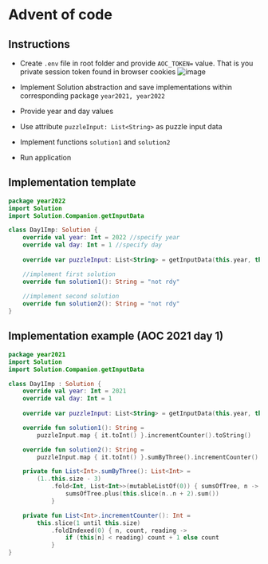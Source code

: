 # Advent of code
## Instructions
* Create `.env` file in root folder and provide `AOC_TOKEN=` value. That is you private session token found in browser cookies ![image](https://user-images.githubusercontent.com/46990844/204498170-7311407e-ce8a-4338-a93c-72ddb6af405e.png)



* Implement Solution abstraction and save implementations within corresponding package `year2021, year2022`
* Provide year and day values
* Use attribute `puzzleInput: List<String>` as puzzle input data
* Implement functions `solution1` and `solution2`
* Run application
## Implementation template
```Kotlin
package year2022
import Solution
import Solution.Companion.getInputData

class Day1Imp: Solution {
    override val year: Int = 2022 //specify year
    override val day: Int = 1 //specify day
    
    override var puzzleInput: List<String> = getInputData(this.year, this.day)

    //implement first solution
    override fun solution1(): String = "not rdy"
    
    //implement second solution
    override fun solution2(): String = "not rdy"
}
```
## Implementation example (AOC 2021 day 1)
```Kotlin
package year2021
import Solution
import Solution.Companion.getInputData

class Day1Imp : Solution {
    override val year: Int = 2021
    override val day: Int = 1
    
    override var puzzleInput: List<String> = getInputData(this.year, this.day)

    override fun solution1(): String =
        puzzleInput.map { it.toInt() }.incrementCounter().toString()

    override fun solution2(): String =
        puzzleInput.map { it.toInt() }.sumByThree().incrementCounter().toString()

    private fun List<Int>.sumByThree(): List<Int> =
        (1..this.size - 3)
            .fold<Int, List<Int>>(mutableListOf(0)) { sumsOfTree, n ->
                sumsOfTree.plus(this.slice(n..n + 2).sum())
            }

    private fun List<Int>.incrementCounter(): Int =
        this.slice(1 until this.size)
            .foldIndexed(0) { n, count, reading ->
                if (this[n] < reading) count + 1 else count
            }
}
```
